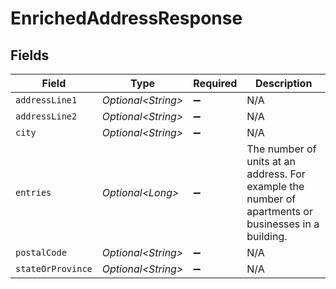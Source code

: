 # EnrichedAddressResponse


## Fields

| Field                                                                                                | Type                                                                                                 | Required                                                                                             | Description                                                                                          |
| ---------------------------------------------------------------------------------------------------- | ---------------------------------------------------------------------------------------------------- | ---------------------------------------------------------------------------------------------------- | ---------------------------------------------------------------------------------------------------- |
| `addressLine1`                                                                                       | *Optional\<String>*                                                                                  | :heavy_minus_sign:                                                                                   | N/A                                                                                                  |
| `addressLine2`                                                                                       | *Optional\<String>*                                                                                  | :heavy_minus_sign:                                                                                   | N/A                                                                                                  |
| `city`                                                                                               | *Optional\<String>*                                                                                  | :heavy_minus_sign:                                                                                   | N/A                                                                                                  |
| `entries`                                                                                            | *Optional\<Long>*                                                                                    | :heavy_minus_sign:                                                                                   | The number of units at an address. For example the number of apartments or businesses in a building. |
| `postalCode`                                                                                         | *Optional\<String>*                                                                                  | :heavy_minus_sign:                                                                                   | N/A                                                                                                  |
| `stateOrProvince`                                                                                    | *Optional\<String>*                                                                                  | :heavy_minus_sign:                                                                                   | N/A                                                                                                  |